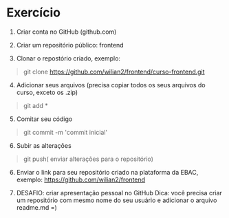 

# Exercício

1. Criar conta no GitHub (github.com)

2. Criar um repositório público: frontend

3. Clonar o repostório criado, exemplo: 
> git clone https://github.com/wilian2/frontend/curso-frontend.git

4. Adicionar seus arquivos (precisa copiar todos os seus arquivos do curso, exceto os .zip)
> git add *

5. Comitar seu código
> git commit -m 'commit inicial'

6. Subir as alterações
> git push( enviar alterações para o repositório)

6. Enviar o link para seu repositório criado na plataforma da EBAC, exemplo:
https://github.com/wilian2/frontend

7. DESAFIO: criar apresentação pessoal no GitHub
Dica: você precisa criar um repositório com mesmo nome do seu usuário e adicionar o arquivo readme.md =)
